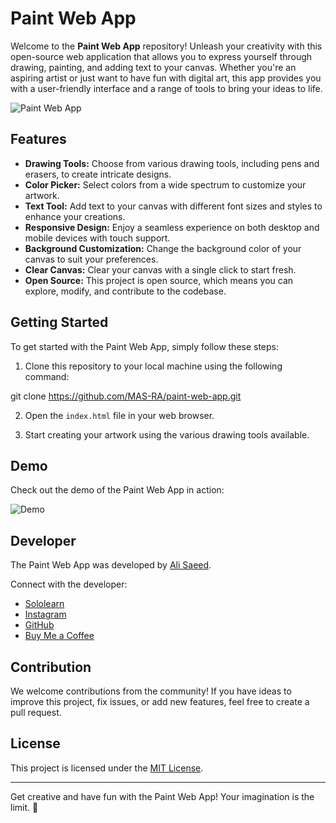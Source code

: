 # Paint Web App

Welcome to the **Paint Web App** repository! Unleash your creativity with this open-source web application that allows you to express yourself through drawing, painting, and adding text to your canvas. Whether you're an aspiring artist or just want to have fun with digital art, this app provides you with a user-friendly interface and a range of tools to bring your ideas to life.

![Paint Web App](https://developer.bmde-labs.com/storage/article_images/ywUTEcKt4HbPvcrBgZXxkbt0zze87EJMWKiY5fE3.png)

## Features

- **Drawing Tools:** Choose from various drawing tools, including pens and erasers, to create intricate designs.
- **Color Picker:** Select colors from a wide spectrum to customize your artwork.
- **Text Tool:** Add text to your canvas with different font sizes and styles to enhance your creations.
- **Responsive Design:** Enjoy a seamless experience on both desktop and mobile devices with touch support.
- **Background Customization:** Change the background color of your canvas to suit your preferences.
- **Clear Canvas:** Clear your canvas with a single click to start fresh.
- **Open Source:** This project is open source, which means you can explore, modify, and contribute to the codebase.

## Getting Started

To get started with the Paint Web App, simply follow these steps:

1. Clone this repository to your local machine using the following command:

git clone https://github.com/MAS-RA/paint-web-app.git


2. Open the `index.html` file in your web browser.

3. Start creating your artwork using the various drawing tools available.

## Demo

Check out the demo of the Paint Web App in action:

![Demo](<DEMO_GIF_URL>)

## Developer

The Paint Web App was developed by [Ali Saeed](https://github.com/MAS-RA).

Connect with the developer:
- [Sololearn](https://www.sololearn.com/profile/26555651)
- [Instagram](https://www.instagram.com/alisaeed.thabt/)
- [GitHub](https://github.com/MAS-RA/paint-web-app)
- [Buy Me a Coffee](https://www.buymeacoffee.com/AliSaeedThabt)

## Contribution

We welcome contributions from the community! If you have ideas to improve this project, fix issues, or add new features, feel free to create a pull request.

## License

This project is licensed under the [MIT License](LICENSE).

---

Get creative and have fun with the Paint Web App! Your imagination is the limit. 🎨
